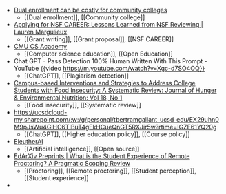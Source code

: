 - [Dual enrollment can be costly for community colleges](https://www.insidehighered.com/news/2023/02/16/dual-enrollment-can-be-costly-community-colleges)
	- [[Dual enrollment]], [[Community college]]
- [Applying for NSF CAREER: Lessons Learned from NSF Reviewing | Lauren Margulieux](https://laurenmarg.com/2023/02/14/applying-for-nsf-career-lessons-learned-from-nsf-reviewing/)
	- [[Grant writing]], [[Grant proposal]], [[NSF CAREER]]
- [CMU CS Academy](https://academy.cs.cmu.edu/)
	- [[Computer science education]], [[Open Education]]
- Chat GPT - Pass Detection 100% Human Written With This Prompt - YouTube {{video https://m.youtube.com/watch?v=Xgc-d7SO4OQ}}
	- [[ChatGPT]], [[Plagiarism detection]]
- [Campus-based Interventions and Strategies to Address College Students with Food Insecurity: A Systematic Review: Journal of Hunger & Environmental Nutrition: Vol 18, No 1](https://www.tandfonline.com/doi/abs/10.1080/19320248.2022.2101413?journalCode=when20)
	- [[Food insecurity]], [[Systematic review]]
- https://ucsdcloud-my.sharepoint.com/:w:/g/personal/tbertramgallant_ucsd_edu/EX29uhn0M9pJsWu4GlHC6TIBuT4gFkHCueQnGT5RXJir5w?rtime=IGZF61YQ20g
	- [[ChatGPT]], [[Higher education policy]], [[Course policy]]
- [EleutherAI](https://www.eleuther.ai/)
	- [[Artificial intelligence]], [[Open source]]
- [EdArXiv Preprints | What is the Student Experience of Remote Proctoring? A Pragmatic Scoping Review](https://edarxiv.org/jrgw9/)
	- [[Proctoring]], [[Remote proctoring]], [[Student perception]], [[Student experience]]
-